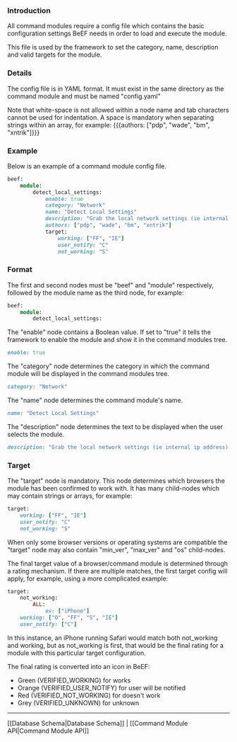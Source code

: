 
### Introduction ###

All command modules require a config file which contains the basic configuration settings BeEF needs in order to load and execute the module.

This file is used by the framework to set the category, name, description and valid targets for the module.


### Details ###

The config file is in YAML format. It must exist in the same directory as the command module and must be named "config.yaml"

Note that white-space is not allowed within a node name and tab characters cannot be used for indentation. A space is mandatory when separating strings within an array, for example: {{{authors: ["pdp", "wade", "bm", "xntrik"]}}} 


### Example ###

Below is an example of a command module config file.

```ruby
beef:
    module:
        detect_local_settings:
            enable: true
            category: "Network"
            name: "Detect Local Settings"
            description: "Grab the local network settings (ie internal ip address)."
            authors: ["pdp", "wade", "bm", "xntrik"]
            target:
                working: ["FF", "IE"]
                user_notify: "C"
                not_working: "S"

```

### Format ###

The first and second nodes must be "beef" and "module" respectively, followed by the module name as the third node, for example:

```ruby
beef:
    module:
        detect_local_settings:
```

The "enable" node contains a Boolean value. If set to "true" it tells the framework to enable the module and show it in the command modules tree.
```ruby
enable: true
```

The "category" node determines the category in which the command module will be displayed in the command modules tree.
```ruby
category: "Network"
```

The "name" node determines the command module's name.
```ruby
name: "Detect Local Settings"
```

The "description" node determines the text to be displayed when the user selects the module.

```ruby
description: "Grab the local network settings (ie internal ip address)."
```

### Target ###

The "target" node is mandatory. This node determines which browsers the module has been confirmed to work with. It has many child-nodes which may contain strings or arrays, for example:

```ruby
target:
    working: ["FF", "IE"]
    user_notify: "C"
    not_working: "S"
```

When only some browser versions or operating systems are compatible the "target" node may also contain "min_ver", "max_ver" and "os" child-nodes.

The final target value of a browser/command module is determined through a rating mechanism. If there are multiple matches, the first target config will apply, for example, using a more complicated example:

```ruby
target:
    not_working:
        ALL:
            os: ["iPhone"]
    working: ["O", "FF", "S", "IE"]
    user_notify: ["C"]
```

In this instance, an iPhone running Safari would match both not_working and working, but as not_working is first, that would be the final rating for a module with this particular target configuration.

The final rating is converted into an icon in BeEF:

* Green (VERIFIED_WORKING) for works
* Orange (VERIFIED_USER_NOTIFY) for user will be notified
* Red (VERIFIED_NOT_WORKING) for doesn't work
* Grey (VERIFIED_UNKNOWN) for unknown
***
[[Database Schema|Database Schema]] | [[Command Module API|Command Module API]]
